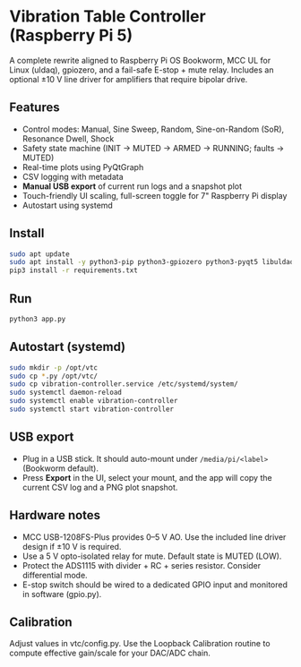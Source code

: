 # Vibration Table Controller (Raspberry Pi 5)

A complete rewrite aligned to Raspberry Pi OS Bookworm, MCC UL for Linux (uldaq), gpiozero, and a fail-safe E-stop + mute relay.
Includes an optional ±10 V line driver for amplifiers that require bipolar drive.

## Features
- Control modes: Manual, Sine Sweep, Random, Sine-on-Random (SoR), Resonance Dwell, Shock
- Safety state machine (INIT → MUTED → ARMED → RUNNING; faults → MUTED)
- Real-time plots using PyQtGraph
- CSV logging with metadata
- **Manual USB export** of current run logs and a snapshot plot
- Touch-friendly UI scaling, full-screen toggle for 7" Raspberry Pi display
- Autostart using systemd

## Install
```bash
sudo apt update
sudo apt install -y python3-pip python3-gpiozero python3-pyqt5 libuldaq
pip3 install -r requirements.txt
```

## Run
```bash
python3 app.py
```

## Autostart (systemd)
```bash
sudo mkdir -p /opt/vtc
sudo cp *.py /opt/vtc/
sudo cp vibration-controller.service /etc/systemd/system/
sudo systemctl daemon-reload
sudo systemctl enable vibration-controller
sudo systemctl start vibration-controller
```

## USB export
- Plug in a USB stick. It should auto-mount under `/media/pi/<label>` (Bookworm default). 
- Press **Export** in the UI, select your mount, and the app will copy the current CSV log and a PNG plot snapshot.

## Hardware notes
- MCC USB-1208FS-Plus provides 0–5 V AO. Use the included line driver design if ±10 V is required.
- Use a 5 V opto-isolated relay for mute. Default state is MUTED (LOW).
- Protect the ADS1115 with divider + RC + series resistor. Consider differential mode.
- E-stop switch should be wired to a dedicated GPIO input and monitored in software (gpio.py).

## Calibration
Adjust values in vtc/config.py.
Use the Loopback Calibration routine to compute effective gain/scale for your DAC/ADC chain.
